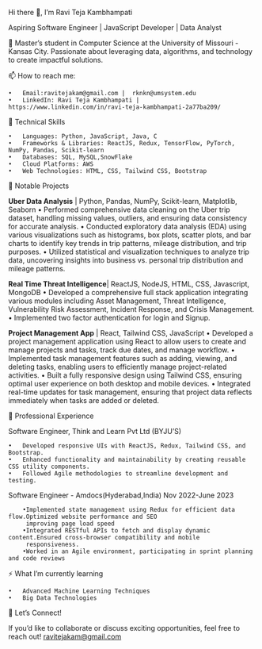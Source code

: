 Hi there 👋, I’m Ravi Teja Kambhampati

Aspiring Software Engineer | JavaScript Developer | Data Analyst

🌟 Master’s student in Computer Science at the University of Missouri - Kansas City. Passionate about leveraging data, algorithms, and technology to create impactful solutions.

📫 How to reach me:

	•	Email:ravitejakam@gmail.com |  rknkn@umsystem.edu 
	•	LinkedIn: Ravi Teja Kambhampati | https://www.linkedin.com/in/ravi-teja-kambhampati-2a77ba209/

🚀 Technical Skills

	•	Languages: Python, JavaScript, Java, C
	•	Frameworks & Libraries: ReactJS, Redux, TensorFlow, PyTorch, NumPy, Pandas, Scikit-learn
	•	Databases: SQL, MySQL,SnowFlake
	•	Cloud Platforms: AWS
	•	Web Technologies: HTML, CSS, Tailwind CSS, Bootstrap

📂 Notable Projects

**Uber Data Analysis** | Python, Pandas, NumPy, Scikit-learn, Matplotlib, Seaborn
• Performed comprehensive data cleaning on the Uber trip dataset, handling missing values, outliers, and ensuring
data consistency for accurate analysis.
• Conducted exploratory data analysis (EDA) using various visualizations such as histograms, box plots, scatter
plots, and bar charts to identify key trends in trip patterns, mileage distribution, and trip purposes.
• Utilized statistical and visualization techniques to analyze trip data, uncovering insights into business vs. personal
trip distribution and mileage patterns.

**Real Time Threat Intelligence**| ReactJS, NodeJS, HTML, CSS, Javascript, MongoDB
• Developed a comprehensive full stack application integrating various modules including Asset Management, Threat
Intelligence, Vulnerability Risk Assessment, Incident Response, and Crisis Management.
• Implemented two factor authentication for login and Signup.

**Project Management App** | React, Tailwind CSS, JavaScript
• Developed a project management application using React to allow users to create and manage projects and tasks,
track due dates, and manage workflow.
• Implemented task management features such as adding, viewing, and deleting tasks, enabling users to efficiently
manage project-related activities.
• Built a fully responsive design using Tailwind CSS, ensuring optimal user experience on both desktop and mobile
devices.
• Integrated real-time updates for task management, ensuring that project data reflects immediately when tasks are
added or deleted.


💼 Professional Experience

Software Engineer, Think and Learn Pvt Ltd (BYJU’S)

	•	Developed responsive UIs with ReactJS, Redux, Tailwind CSS, and Bootstrap.
	•	Enhanced functionality and maintainability by creating reusable CSS utility components.
	•	Followed Agile methodologies to streamline development and testing.
 
 Software Engineer - Amdocs(Hyderabad,India) Nov 2022-June 2023
 
        •Implemented state management using Redux for efficient data flow.Optimized website performance and SEO
         improving page load speed
        •Integrated RESTful APIs to fetch and display dynamic content.Ensured cross-browser compatibility and mobile
         responsiveness.
        •Worked in an Agile environment, participating in sprint planning and code reviews

⚡ What I’m currently learning

	•	Advanced Machine Learning Techniques
	•	Big Data Technologies

💬 Let’s Connect!

If you’d like to collaborate or discuss exciting opportunities, feel free to reach out!
ravitejakam@gmail.com
